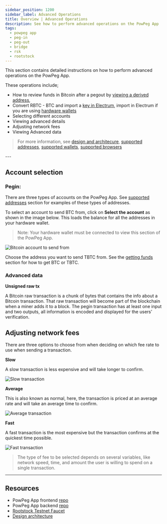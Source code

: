 ```yaml
---
sidebar_position: 1200
sidebar_label: Advanced Operations
title: Overview | Advanced Operations
description: See how to perform advanced operations on the PowPeg App
tags:
  - powpeg app
  - peg-in
  - peg-out
  - bridge
  - rsk
  - rootstock
---
```


This section contains detailed instructions on how to perform advanced operations on the PowPeg App.

These operations include;

- How to review funds in Bitcoin after a pegout by [viewing a derived address](/resources/guides/powpeg-app/pegout/deriving-electrum),
- Convert RBTC - BTC and import a [key in Electrum](/resources/guides/powpeg-app/pegout/deriving-electrum#import-key-in-electrum), import in Electrum if you are using [hardware wallets](/resources/guides/powpeg-app/pegout/deriving-electrum#import-key-in-electrum-using-hardware-wallets)
- Selecting different accounts
- Viewing advanced details
- Adjusting network fees
- Viewing Advanced data

> For  more information, see [design and architecure](/resources/guides/powpeg-app/advanced-operations/design-architecture/), [supported addresses](/resources/guides/powpeg-app/advanced-operations/supported-addresses/), [supported wallets](/resources/guides/powpeg-app/advanced-operations/supported-wallets/), [supported browsers](/resources/guides/powpeg-app/advanced-operations/supported-browsers/)

---&#x20;

## Account selection

### Pegin:

There are three types of accounts on the PowPeg App. See [supported addresses](/resources/guides/powpeg-app/advanced-operations/supported-addresses/) section for examples of these types of addresses.

To select an account to send BTC from, click on **Select the account** as shown in the image below. This loads the balance for all the addresses in your hardware wallet.

> Note: Your hardware wallet must be connected to view this section of the PowPeg App.

![Bitcoin account to send from](/img/resources/powpeg/select-btc-account.png)

Choose the address you want to send TBTC from. See the [getting funds](/resources/guides/powpeg-app/prerequisites#get-funds) section for how to get BTC or TBTC.

### Advanced data

**Unsigned raw tx**

A Bitcoin raw transaction is a chunk of bytes that contains the info about a Bitcoin transaction. That raw transaction will become part of the blockchain when a miner adds it to a block. The pegin transaction has at least one input and two outputs, all information is encoded and displayed for the users’ verification.

## Adjusting network fees

There are three options to choose from when deciding on which fee rate to use when sending a transaction.

**Slow**

A slow transaction is less expensive and will take longer to confirm.

![Slow transaction](/img/resources/powpeg/pegin-tx-slow.png)

**Average**

This is also known as normal, here, the transaction is priced at an average rate and will take an average time to confirm.

![Average transaction](/img/resources/powpeg/select-pegin-fee.png)

**Fast**

A fast transaction is the most expensive but the transaction confirms at the quickest time possible.

![Fast transaction](/img/resources/powpeg/pegin-tx-fast.png)

> The type of fee to be selected depends on several variables, like network speed, time, and amount the user is willing to spend on a single transaction.

----

## Resources

- PowPeg App frontend [repo](https://github.com/rsksmart/2wp-app)
- PowPeg App backend [repo](https://github.com/rsksmart/2wp-api)
- [Rootstock Testnet Faucet](https://faucet.rootstock.io/)
- [Design architecture](/resources/guides/powpeg-app/advanced-operations/design-architecture/)